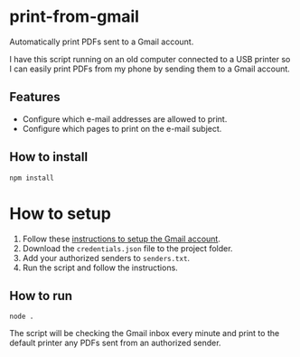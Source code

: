 # print-from-gmail

Automatically print PDFs sent to a Gmail account.

I have this script running on an old computer connected to a USB printer so I can easily print PDFs from my phone by sending them to a Gmail account.

## Features

* Configure which e-mail addresses are allowed to print.
* Configure which pages to print on the e-mail subject.

## How to install

 `npm install`
 
 # How to setup
 
 1. Follow these [instructions to setup the Gmail account](https://www.fullstacklabs.co/blog/access-mailbox-using-gmail-node).
 1. Download the `credentials.json` file to the project folder.
 1. Add your authorized senders to `senders.txt`.
 1. Run the script and follow the instructions.
 
 ## How to run
 
 `node .`
 
 The script will be checking the Gmail inbox every minute and print to the default printer any PDFs sent from an authorized sender.